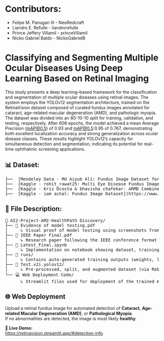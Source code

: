 # Contributors:
* Felipe M. Panugan III - NeoRedcraft
* Liandro E. Refulle - liandrorefulle
* Prince Jeffery Villamil - princeVillamil
* Nicko Gabriel Baldo - NickoGabrielB
# Classifying and Segmenting Multiple Ocular Diseases Using Deep Learning Based on Retinal Imaging
This study presents a deep learning–based framework for the classification and segmentation of multiple ocular diseases using retinal images. 
The system employs the YOLOv12 segmentation architecture, trained on the RetinaVision dataset composed of curated fundus images annotated for cataract, 
age-related macular degeneration (AMD), and pathologic myopia. The dataset was divided into an 80-10-10 split for training, validation, and testing, respectively. 
After 606 epochs, the model achieved a mean Average Precision (mAP@0.5) of 0.93 and mAP@0.5:0.95 of 0.767, demonstrating both excellent localization accuracy and strong generalization across ocular disease classes. 
These results highlight YOLOv12’s capacity for simultaneous detection and segmentation, indicating its potential for real-time ophthalmic screening applications.
## 📊 Dataset:
<pre>
├──  [Mendeley Data - Md Aiyub Ali: Fundus Image Dataset for Age-Related Macular Degeneration Disease Detection](https://data.mendeley.com/datasets/yj35kjgrv3/1)
├──  [Kaggle - rohit_rawat25: Multi Eye Disease Fundus Image Dataset (Combined)](https://www.kaggle.com/datasets/rohitrawat25/combined-fundus-images/data)
├──  [Kaggle - Kris Dcosta & bhavisha chafekar: ARMD Combined Dataset (Fundus and OCT)](https://www.kaggle.com/datasets/saketlad/armd-combined-dataset-fundus-and-oct/data)
├──  [Kaggle - iam_achal: Fundus Image Dataset](https://www.kaggle.com/datasets/iamachal/fundus-image-dataset)
</pre>
## 📄 File Description:
<pre>
📂 AI2-Project-AM2-HealthPath Discovery/
├── 📄 Evidence of model testing.pdf
│     ↳ Visual proof of model testing using screenshots from the notebook and website  
├── 📄 IEEE Paper Final.pdf
│     ↳ Research paper following the IEEE conference format
├── 📓 Latest_Final.ipynb
│     ↳ Implementation on notebook showing dataset, training, validation, and testing (Google Colab Pro)
├── 📁 runs/
│     ↳ Contains auto-generated training outputs (weights, logs, metrics, results)
├── 📁 Test.v2i.yolov12/
│     ↳ Pre-processed, split, and augmented dataset (via Roboflow)
└── 💻 Web Deployment Code/
      ↳ Streamlit files used for deployment of the trained model
</pre>
## 🌐 Web Deployment

Upload a retinal fundus image for automated detection of **Cataract**, **Age-related Macular Degeneration (AMD)**, or **Pathological Myopia**.  
If no abnormalities are detected, the image is most likely **healthy**.

🔗 **Live Demo:**  
https://retinavision.streamlit.app/#detection-info

